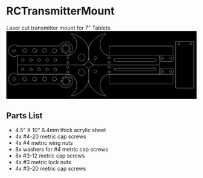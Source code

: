 RCTransmitterMount
==================

Laser cut transmitter mount for 7" Tablets
![image](https://raw.githubusercontent.com/RocketDepartment/RCTransmitterMount/master/transmitterMount.png)
## Parts List
* 4.5" X 10" 6.4mm thick acrylic sheet
* 4x #4-20 metric cap screws
* 4x #4 metric wing nuts
* 8x washers for #4 metric cap screws
* 8x #3-12 metric cap screws
* 4x #3 metric lock nuts
* 4x #3-20 metric cap screws
